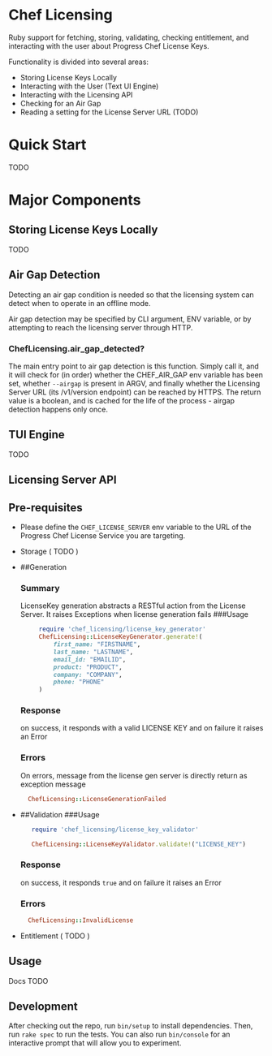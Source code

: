 # Chef Licensing

Ruby support for fetching, storing, validating, checking entitlement, and interacting with the user about Progress Chef License Keys.

Functionality is divided into several areas:

 * Storing License Keys Locally
 * Interacting with the User (Text UI Engine)
 * Interacting with the Licensing API
 * Checking for an Air Gap
 * Reading a setting for the License Server URL (TODO)

 # Quick Start

 TODO

# Major Components

## Storing License Keys Locally

TODO

## Air Gap Detection

Detecting an air gap condition is needed so that the licensing system can detect when to operate in an offline mode.

Air gap detection may be specified by CLI argument, ENV variable, or by attempting to reach the licensing server through HTTP.

### ChefLicensing.air_gap_detected?

The main entry point to air gap detection is this function. Simply call it, and it will check for (in order) whether the CHEF_AIR_GAP env variable has been set, whether `--airgap` is present in ARGV, and finally whether the Licensing Server URL (its /v1/version endpoint) can be reached by HTTPS. The return value is a boolean, and is cached for the life of the process - airgap detection happens only once.

## TUI Engine

TODO

## Licensing Server API

## Pre-requisites

- Please define the `CHEF_LICENSE_SERVER` env variable to the URL of the Progress Chef License Service you are targeting.

 * Storage ( TODO )
 * ##Generation
   ### Summary
    LicenseKey generation abstracts a RESTful action from the License Server. It raises Exceptions when license generation fails
   ###Usage
   ```ruby
        require 'chef_licensing/license_key_generator'
        ChefLicensing::LicenseKeyGenerator.generate!(
            first_name: "FIRSTNAME",
            last_name: "LASTNAME",
            email_id: "EMAILID",
            product: "PRODUCT",
            company: "COMPANY",
            phone: "PHONE"
        )
     ```

   ### Response
      on success, it responds with a valid LICENSE KEY and on failure it raises an Error
   ### Errors
      On errors, message from the license gen server is directly return as exception message
      ```ruby
        ChefLicensing::LicenseGenerationFailed
      ```


 * ##Validation
   ###Usage
   ```ruby
      require 'chef_licensing/license_key_validator'

      ChefLicensing::LicenseKeyValidator.validate!("LICENSE_KEY")
   ```
   ### Response
     on success, it responds `true` and on failure it raises an Error
   ### Errors
      ```ruby
        ChefLicensing::InvalidLicense
      ```

 * Entitlement ( TODO )

## Usage

Docs TODO

## Development

After checking out the repo, run `bin/setup` to install dependencies. Then, run `rake spec` to run the tests. You can also run `bin/console` for an interactive prompt that will allow you to experiment.


